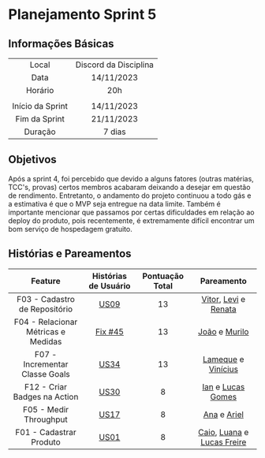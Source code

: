 # Planejamento Sprint 5

## Informações Básicas

|||
|:--:|:--:|
|Local|Discord da Disciplina|
|Data|14/11/2023|
|Horário|20h|
|||
|Início da Sprint|14/11/2023|
|Fim da Sprint|21/11/2023|
|Duração|7 dias|

## Objetivos

Após a sprint 4, foi percebido que devido a alguns fatores (outras matérias, TCC's, provas) certos membros acabaram deixando a desejar em questão de rendimento. Entretanto, o andamento do projeto continuou a todo gás e a estimativa é que o MVP seja entregue na data limite. Também é importante mencionar que passamos por certas dificuldades em relação ao deploy do produto, pois recentemente, é extremamente difícil encontrar um bom serviço de hospedagem gratuito.

## Histórias e Pareamentos

|Feature|Histórias de Usuário|Pontuação Total|Pareamento|
|:---:|:---:|:---:|:---:|
|F03 - Cadastro de Repositório|[US09](https://github.com/fga-eps-mds/2023.2-MeasureSoftGram-DOC/issues/40)|13|[Vitor](https://github.com/vitorekr), [Levi](https://github.com/levilunique) e [Renata](https://github.com/Renatinha28)|
|F04 - Relacionar Métricas e Medidas| [Fix #45](https://github.com/fga-eps-mds/2023.2-MeasureSoftGram-DOC/issues/45)| 13 | [João](https://github.com/joaobisi) e [Murilo](https://github.com/muriloschiler)|
|F07 - Incrementar Classe Goals| [US34](https://github.com/fga-eps-mds/2023.2-MeasureSoftGram-DOC/issues/96)| 13 | [Lameque](https://github.com/LamequeFernandes) e [Vinícius](https://github.com/viniciusvieira00)|
|F12 - Criar Badges na Action | [US30](https://github.com/fga-eps-mds/2023.2-MeasureSoftGram-DOC/issues/106) | 8 | [Ian](https://github.com/IanPSRocha) e [Lucas Gomes](https://github.com/LucasGlopes)|
|F05 - Medir Throughput| [US17](https://github.com/fga-eps-mds/2023.2-MeasureSoftGram-DOC/issues/48)| 8 | [Ana](https://github.com/AnaCarolinaRodriguesLeite) e [Ariel](https://github.com/ArielSixwings)|
|F01 - Cadastrar Produto| [US01](https://github.com/fga-eps-mds/2023.2-MeasureSoftGram-DOC/issues/32)| 8 | [Caio](https://github.com/oCaioOliveira), [Luana](https://github.com/LuaMedeiros) e [Lucas Freire](https://github.com/AguionStryke)|